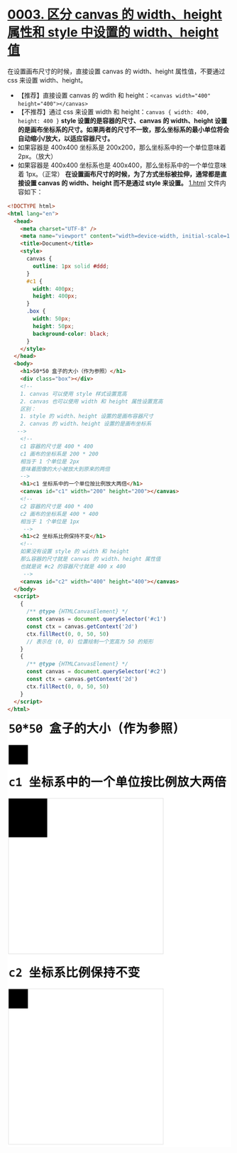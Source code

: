 # [0003. 区分 canvas 的 width、height 属性和 style 中设置的 width、height 值](https://github.com/Tdahuyou/canvas/tree/main/0003.%20%E5%8C%BA%E5%88%86%20canvas%20%E7%9A%84%20width%E3%80%81height%20%E5%B1%9E%E6%80%A7%E5%92%8C%20style%20%E4%B8%AD%E8%AE%BE%E7%BD%AE%E7%9A%84%20width%E3%80%81height%20%E5%80%BC)

在设置画布尺寸的时候，直接设置 canvas 的 width、height 属性值，不要通过 css 来设置 width、height。
- 【推荐】直接设置 canvas 的 wdith 和 height：`<canvas width="400" height="400"></canvas>`
- 【不推荐】通过 css 来设置 width 和 height：`canvas { width: 400, height: 400 }`
**style 设置的是容器的尺寸、canvas 的 width、height 设置的是画布坐标系的尺寸。如果两者的尺寸不一致，那么坐标系的最小单位将会自动缩小/放大，以适应容器尺寸。**
- 如果容器是 400x400 坐标系是 200x200，那么坐标系中的一个单位意味着 2px。（放大）
- 如果容器是 400x400 坐标系也是 400x400，那么坐标系中的一个单位意味着 1px。（正常）
**在设置画布尺寸的时候，为了方式坐标被拉伸，通常都是直接设置 canvas 的 width、height 而不是通过 style 来设置。**
[1.html](./1.html) 文件内容如下：
```html
<!DOCTYPE html>
<html lang="en">
  <head>
    <meta charset="UTF-8" />
    <meta name="viewport" content="width=device-width, initial-scale=1.0" />
    <title>Document</title>
    <style>
      canvas {
        outline: 1px solid #ddd;
      }
      #c1 {
        width: 400px;
        height: 400px;
      }
      .box {
        width: 50px;
        height: 50px;
        background-color: black;
      }
    </style>
  </head>
  <body>
    <h1>50*50 盒子的大小（作为参照）</h1>
    <div class="box"></div>
    <!--
    1. canvas 可以使用 style 样式设置宽高
    2. canvas 也可以使用 width 和 height 属性设置宽高
    区别：
    1. style 的 width、height 设置的是画布容器尺寸
    2. canvas 的 width、height 设置的是画布坐标系
   -->
    <!--
    c1 容器的尺寸是 400 * 400
    c1 画布的坐标系是 200 * 200
    相当于 1 个单位是 2px
    意味着图像的大小被放大到原来的两倍
    -->
    <h1>c1 坐标系中的一个单位按比例放大两倍</h1>
    <canvas id="c1" width="200" height="200"></canvas>
    <!--
    c2 容器的尺寸是 400 * 400
    c2 画布的坐标系是 400 * 400
    相当于 1 个单位是 1px
     -->
    <h1>c2 坐标系比例保持不变</h1>
    <!--
    如果没有设置 style 的 width 和 height
    那么容器的尺寸就是 canvas 的 width、height 属性值
    也就是说 #c2 的容器尺寸就是 400 x 400
     -->
    <canvas id="c2" width="400" height="400"></canvas>
  </body>
  <script>
    {
      /** @type {HTMLCanvasElement} */
      const canvas = document.querySelector('#c1')
      const ctx = canvas.getContext('2d')
      ctx.fillRect(0, 0, 50, 50)
      // 表示在 (0, 0) 位置绘制一个宽高为 50 的矩形
    }
    {
      /** @type {HTMLCanvasElement} */
      const canvas = document.querySelector('#c2')
      const ctx = canvas.getContext('2d')
      ctx.fillRect(0, 0, 50, 50)
    }
  </script>
</html>
```
![](md-imgs/2024-09-19-09-40-34.png)
